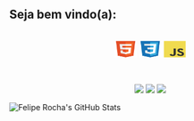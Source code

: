 

## Seja bem vindo(a):
  

<div style="display: inline_block" align="center"><br>
  <img align="center" alt="HTML" height="30" width="40" src="https://raw.githubusercontent.com/devicons/devicon/master/icons/html5/html5-original.svg">
  <img align="center" alt="CSS" height="30" width="40" src="https://raw.githubusercontent.com/devicons/devicon/master/icons/css3/css3-original.svg">
  <img align="center" alt="CSS" height="30" width="40" src="https://raw.githubusercontent.com/devicons/devicon/master/icons/javascript/javascript-original.svg"> 
</div>
 
<br>
<br>

<div> 
 <p align="center"><a href="https://www.linkedin.com/in/iusley-lacerda/" target="_blank"><img src="https://img.shields.io/badge/-LinkedIn-%230077B5?style=for-the-badge&logo=linkedin&logoColor=white" target="_blank"></a> 
 <a href="https://discord.com/invite/bXqEQKP6Rp" target="_blank"><img src="https://img.shields.io/badge/Discord-7289DA?style=for-the-badge&logo=discord&logoColor=white" target="_blank"></a> 
    <a href = "mailto:iusley.sl@hotmail.com"><img src="https://img.shields.io/badge/-Hotmail-%23333?style=for-the-badge&logo=gmail&logoColor=white" target="_blank"></a>
</div>

<img src="https://camo.githubusercontent.com/0dcb68a35d93a2836dc46a59c76ddc4684799b035f2eabe8ed0206ff6672d402/68747470733a2f2f6769746875622d726561646d652d73746174732e76657263656c2e6170702f6170693f757365726e616d653d66656c6970656d6f7461726f6368612673686f775f69636f6e733d74727565267468656d653d64726163756c61" alt="Felipe Rocha's GitHub Stats" data-canonical-src="https://github-readme-stats.vercel.app/api?username=felipemotarocha&amp;show_icons=true&amp;theme=dracula" style="max-width: 100%;">


<br>

